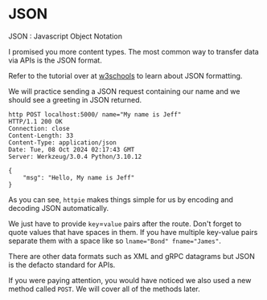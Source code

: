 # JSON

JSON
: Javascript Object Notation

I promised you more content types.
The most common way to transfer data via APIs is the JSON format.

Refer to the tutorial over at
[w3schools](https://www.w3schools.com/js/js_json_intro.asp)
to learn about JSON formatting.

We will practice sending a JSON request containing our name
and we should see a greeting in JSON returned.

```http
http POST localhost:5000/ name="My name is Jeff"
HTTP/1.1 200 OK
Connection: close
Content-Length: 33
Content-Type: application/json
Date: Tue, 08 Oct 2024 02:17:43 GMT
Server: Werkzeug/3.0.4 Python/3.10.12

{
    "msg": "Hello, My name is Jeff"
}
```

As you can see, `httpie` makes things simple for us
by encoding and decoding JSON automatically.

We just have to provide `key`=`value` pairs after the route.
Don't forget to quote values that have spaces in them.
If you have multiple key-value pairs separate them with a space
like so `lname="Bond" fname="James"`.

There are other data formats such as XML and gRPC datagrams but JSON
is the defacto standard for APIs.

If you were paying attention, you would have noticed we also used a new method
called `POST`. We will cover all of the methods later.
